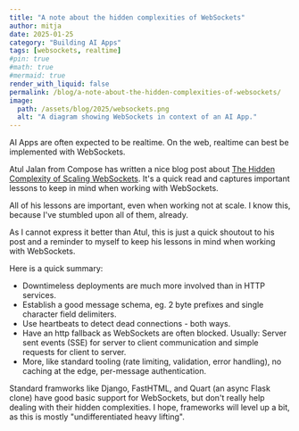 ```yaml
---
title: "A note about the hidden complexities of WebSockets"
author: mitja
date: 2025-01-25
category: "Building AI Apps"
tags: [websockets, realtime]
#pin: true
#math: true
#mermaid: true
render_with_liquid: false
permalink: /blog/a-note-about-the-hidden-complexities-of-websockets/
image:
  path: /assets/blog/2025/websockets.png
  alt: "A diagram showing WebSockets in context of an AI App."
---
```


AI Apps are often expected to be realtime. On the web, realtime can best be implemented with WebSockets.

Atul Jalan from Compose has written a nice blog post about 
[The Hidden Complexity of Scaling WebSockets](https://composehq.com/blog/scaling-websockets-1-23-25). It's a quick read and
captures important lessons to keep in mind when working with WebSockets. 

All of his lessons are important, even when working not at scale. I know this, because I've stumbled upon all of them, already.

As I cannot express it better than Atul, this is just a quick shoutout to his post and a reminder to myself to keep his lessons in mind when working with WebSockets.

Here is a quick summary:

- Downtimeless deployments are much more involved than in HTTP services.
- Establish a good message schema, eg. 2 byte prefixes and single character field delimiters.
- Use heartbeats to detect dead connections - both ways.
- Have an http fallback as WebSockets are often blocked. Usually: Server sent events (SSE) for server to client communication and simple requests for client to server.
- More, like standard tooling (rate limiting, validation, error handling), no caching at the edge, per-message authentication.

Standard framworks like Django, FastHTML, and Quart (an async Flask clone) have good basic support for WebSockets, but don't really help dealing with their hidden complexities. I hope, frameworks will level up a bit, as this is mostly "undifferentiated heavy lifting".